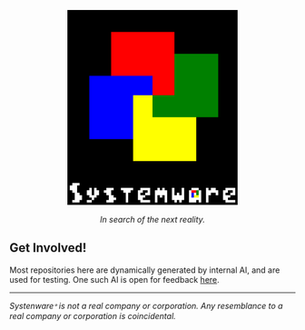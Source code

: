 <p align="center">
    <picture><img width="300px" src="https://github.com/systemware-corporation/.github/blob/b14970326503d07435eda7beb757466bd15db458/assets/systemware-badge.png"></picture>
</p>
<p align="center"><i>In search of the next reality.</i></p>

## Get Involved!

Most repositories here are dynamically generated by internal AI, and are used for testing. One such AI is open for feedback [here](https://whistler.page).

----

<i>Systenware𐤏 is not a real company or corporation. Any resemblance to a real company or corporation is coincidental.</i>
